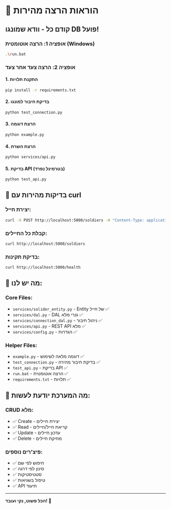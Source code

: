 # 🚀 הוראות הרצה מהירות

## קודם כל - וודא שמונגו DB פועל!

### אופציה 1: הרצה אוטומטית (Windows)
```bash
.\run.bat
```

### אופציה 2: הרצה צעד אחר צעד

#### 1. התקנת תלויות
```bash
pip install -r requirements.txt
```

#### 2. בדיקת חיבור למונגו
```bash
python test_connection.py
```

#### 3. הרצת דוגמה
```bash
python example.py
```

#### 4. הרצת השרת
```bash
python services/api.py
```

#### 5. בדיקת API (בטרמינל נפרד)
```bash
python test_api.py
```

## 🧪 בדיקות מהירות עם curl

### יצירת חייל:
```bash
curl -X POST http://localhost:5000/soldiers -H "Content-Type: application/json" -d "{\"first_name\":\"ישראל\",\"last_name\":\"כהן\",\"phone_number\":\"050-1234567\",\"rank\":\"רב-טוראי\"}"
```

### קבלת כל החיילים:
```bash
curl http://localhost:5000/soldiers
```

### בדיקת תקינות:
```bash
curl http://localhost:5000/health
```

## 📁 מה יש לנו:

### Core Files:
- `services/solider_entity.py` - Entity של חייל ✅
- `services/dal.py` - DAL גנרי מלא ✅  
- `services/connection_dal.py` - ניהול חיבור ✅
- `services/api.py` - REST API מלא ✅
- `services/config.py` - הגדרות ✅

### Helper Files:
- `example.py` - דוגמה מלאה לשימוש ✅
- `test_connection.py` - בדיקת חיבור מהירה ✅
- `test_api.py` - בדיקת API ✅
- `run.bat` - הרצה אוטומטית ✅
- `requirements.txt` - תלויות ✅

## 🎯 מה המערכת יודעת לעשות:

### CRUD מלא:
- ✅ Create - יצירת חיילים
- ✅ Read - קריאת חייל/חיילים
- ✅ Update - עדכון חיילים  
- ✅ Delete - מחיקת חיילים

### פיצ'רים נוספים:
- ✅ חיפוש לפי שם
- ✅ סינון לפי דרגה
- ✅ סטטיסטיקות
- ✅ טיפול בשגיאות
- ✅ API תיעוד

---
**הכל פשוט, נקי ועובד!** 🚀
